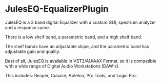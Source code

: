 # JulesEQ-EqualizerPlugin

JulesEQ is a 3 band digital Equalizer with a custom GUI, spectrum analyzer and a response curve.

There is a low shelf band, a parametric band, and a high shelf band.

The shelf bands have an adjustable slope, and the parametric band has adjustable gain and quality.

Best of all, JulesEQ is available in VST3/AU/AAX Format, so it is compatible with a wide range of Digital Audio Workstations (DAW's).

This includes: Reaper, Cubase, Ableton, Pro Tools, and Logic Pro.
